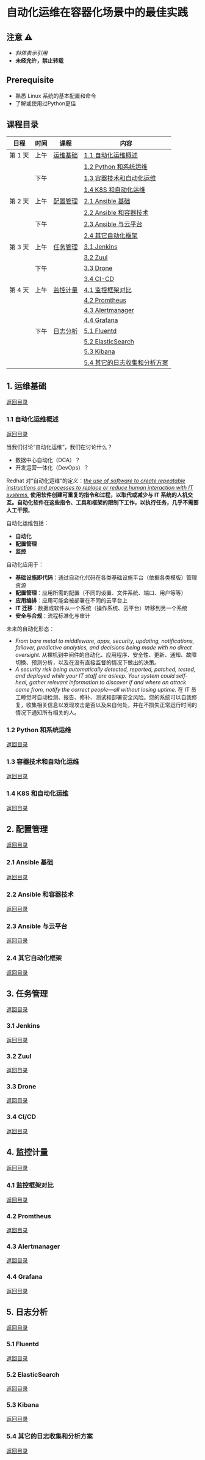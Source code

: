 # 自动化运维在容器化场景中的最佳实践

## 注意 ⚠️

- _斜体表示引用_
- **未经允许，禁止转载**

## Prerequisite

- 熟悉 Linux 系统的基本配置和命令
- 了解或使用过Python更佳

## 课程目录

| 日程    | 时间 | 课程              | 内容                                     |
| ----- | -- | --------------- | -------------------------------------- |
| 第 1 天 | 上午 | [运维基础](#1-运维基础) | [1.1 自动化运维概述](#11-自动化运维概述)       |
|       |    |                 | [1.2 Python 和系统运维](#12-python-和系统运维)   |
|       | 下午 |                 | [1.3 容器技术和自动化运维](#13-容器技术和自动化运维)       |
|       |    |                 | [1.4 K8S 和自动化运维](#14-k8s-和自动化运维)       |
| 第 2 天 | 上午 | [配置管理](#2-配置管理) | [2.1 Ansible 基础](#21-ansible-基础)       |
|       |    |                 | [2.2 Ansible 和容器技术](#22-ansible-与容器技术) |
|       | 下午 |                 | [2.3 Ansible 与云平台](#23-ansible-与云平台)   |
|       |    |                 | [2.4 其它自动化框架](#24-其它自动化框架)             |
| 第 3 天 | 上午 | [任务管理](#3-任务管理) | [3.1 Jenkins](#31-jenkins)             |
|       |    |                 | [3.2 Zuul](#32-zuul)                   |
|       | 下午 |                 | [3.3 Drone](#33-drone)                 |
|       |    |                 | [3.4 CI-CD](#34-ci-cd)                 |
| 第 4 天 | 上午 | [监控计量](#4-监控计量) | [4.1 监控框架对比](#41-监控框架对比)               |
|       |    |                 | [4.2 Promtheus](#42-prometheus)        |
|       |    |                 | [4.3 Alertmanager](#43-alertmanager)   |
|       |    |                 | [4.4 Grafana](#44-Grafana)             |
|       | 下午 | [日志分析](#5-日志分析) | [5.1 Fluentd](#51-Fluentd)             |
|       |    |                 | [5.2 ElasticSearch](#52-ElasticSearch) |
|       |    |                 | [5.3 Kibana](#53-Kibana)               |
|       |    |                 | [5.4 其它的日志收集和分析方案](#54-其它的日志收集和分析方案)   |

## 1. 运维基础

[返回目录](#课程目录)

### 1.1 自动化运维概述

[返回目录](#课程目录)

当我们讨论“自动化运维”，我们在讨论什么？

- 数据中心自动化（DCA）？
- 开发运营一体化（DevOps）？

Redhat 对“自动化运维“的定义：[*the use of software to create repeatable instructions and processes to replace or reduce human interaction with IT systems.*](https://www.redhat.com/en/topics/automation/whats-it-automation) **使用软件创建可重复的指令和过程，以取代或减少与 IT 系统的人机交互。自动化软件在这些指令、工具和框架的限制下工作，以执行任务，几乎不需要人工干预**。

自动化运维包括：

- **自动化**
- **配置管理**
- **监控**

自动化应用于：

- **基础设施即代码**：通过自动化代码在各类基础设施平台（依据各类模版）管理资源
- **配置管理**：应用所需的配置（不同的设置、文件系统、端口、用户等等）
- **应用编排**：应用可能会被部署在不同的云平台上
- **IT 迁移**：数据或软件从一个系统（操作系统、云平台）转移到另一个系统
- **安全与合规**：流程标准化与审计

未来的自动化形态：

- *From bare metal to middleware, apps, security, updating, notifications, failover, predictive analytics, and decisions being made with no direct oversight.* 从裸机到中间件的自动化、应用程序、安全性、更新、通知、故障切换、预测分析，以及在没有直接监督的情况下做出的决策。
- *A security risk being automatically detected, reported, patched, tested, and deployed while your IT staff are asleep. Your system could self-heal, gather relevant information to discover if and where an attack came from, notify the correct people—all without losing uptime.* 在 IT 员工睡觉时自动检测、报告、修补、测试和部署安全风险。您的系统可以自我修复，收集相关信息以发现攻击是否以及来自何处，并在不损失正常运行时间的情况下通知所有相关的人。

### 1.2 Python 和系统运维

[返回目录](#课程目录)

### 1.3 容器技术和自动化运维

[返回目录](#课程目录)

### 1.4 K8S 和自动化运维

[返回目录](#课程目录)

## 2. 配置管理

[返回目录](#课程目录)

### 2.1 Ansible 基础

[返回目录](#课程目录)

### 2.2 Ansible 和容器技术

[返回目录](#课程目录)

### 2.3 Ansible 与云平台

[返回目录](#课程目录)

### 2.4 其它自动化框架

[返回目录](#课程目录)

## 3. 任务管理

[返回目录](#课程目录)

### 3.1 Jenkins

[返回目录](#课程目录)

### 3.2 Zuul

[返回目录](#课程目录)

### 3.3 Drone

[返回目录](#课程目录)

### 3.4 CI/CD

[返回目录](#课程目录)

## 4. 监控计量

[返回目录](#课程目录)

### 4.1 监控框架对比

[返回目录](#课程目录)

### 4.2 Promtheus

[返回目录](#课程目录)

### 4.3 Alertmanager

[返回目录](#课程目录)

### 4.4 Grafana

[返回目录](#课程目录)

## 5. 日志分析

[返回目录](#课程目录)

### 5.1 Fluentd

[返回目录](#课程目录)

### 5.2 ElasticSearch

[返回目录](#课程目录)

### 5.3 Kibana

[返回目录](#课程目录)

### 5.4 其它的日志收集和分析方案

[返回目录](#课程目录)
